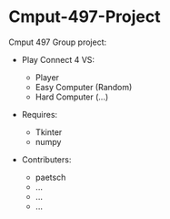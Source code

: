 # Cmput-497-Project
Cmput 497 Group project:

- Play Connect 4 VS:
	- Player
	- Easy Computer (Random)
	- Hard Computer (...) 

- Requires:
	- Tkinter
	- numpy

- Contributers:
	- paetsch
	- ...
	- ...
	- ...
